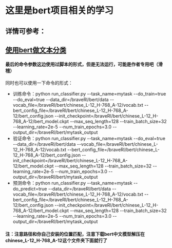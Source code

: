 # 这里是bert项目相关的学习
## 详情可参考：
## [使用bert做文本分类](https://www.jiqizhixin.com/articles/2019-03-13-4)  
#### 最后的命令参数这边使用过脚本的形式，但是无法运行，可能是作者专用吧（滑稽）
同时也可以使用一下命令的形式：  
* 训练命令：python run_classifier.py --task_name=mytask --do_train=true --do_eval=true --data_dir=/braveRl/bert/data --vocab_file=/braveRl/bert/chinese_L-12_H-768_A-12/vocab.txt --bert_config_file=/braveRl/bert/chinese_L-12_H-768_A-12/bert_config.json --init_checkpoint=/braveRl/bert/chinese_L-12_H-768_A-12/bert_model.ckpt  --max_seq_length=128 --train_batch_size=32 --learning_rate=2e-5 --num_train_epochs=3.0 --output_dir=/braveRl/bert/mytask_output
* 验证命令：python run_classifier.py --task_name=mytask --do_eval=true --data_dir=/braveRl/bert/data --vocab_file=/braveRl/bert/chinese_L-12_H-768_A-12/vocab.txt --bert_config_file=/braveRl/bert/chinese_L-12_H-768_A-12/bert_config.json --init_checkpoint=/braveRl/bert/chinese_L-12_H-768_A-12/bert_model.ckpt  --max_seq_length=128 --train_batch_size=32 --learning_rate=2e-5 --num_train_epochs=3.0 --output_dir=/braveRl/bert/mytask_output
* 预测命令：python run_classifier.py --task_name=mytask --do_predict=true --data_dir=/braveRl/bert/data --vocab_file=/braveRl/bert/chinese_L-12_H-768_A-12/vocab.txt --bert_config_file=/braveRl/bert/chinese_L-12_H-768_A-12/bert_config.json --init_checkpoint=/braveRl/bert/chinese_L-12_H-768_A-12/bert_model.ckpt  --max_seq_length=128 --train_batch_size=32 --learning_rate=2e-5 --num_train_epochs=3.0 --output_dir=/braveRl/bert/mytask_output
#### 注：注意路径和你自己安装的位置匹配，注意下载bert中文模型解压在chinese_L-12_H-768_A-12这个文件夹下面就行了
